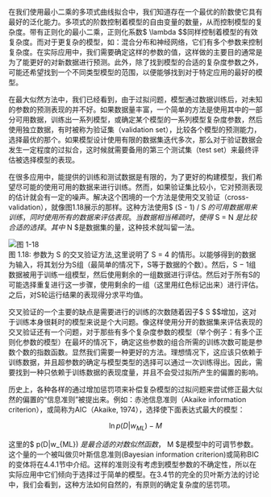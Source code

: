 在我们使用最小二乘的多项式曲线拟合中，我们知道存在一个最优的阶数使它具有最好的泛化能力。多项式的阶数控制着模型的自由变量的数量，从而控制模型的复杂度。带有正则化的最小二乘，正则化系数$ \lambda
$$同样控制着模型的有效复杂度。而对于更复杂的模型，如：混合分布和神经网络，它们有多个参数来控制复杂度。在实际应用中，我们需要确定这样的参数的值，这样做的主要目的通常是为了能更好的对新数据进行预测。此外，除了找到模型的合适的复杂度参数之外，可能还希望找到一个不同类型模型的范围，以便能够找到对于特定应用的最好的模型。    

在最大似然方法中，我们已经看到，由于过拟问题，模型通过数据训练后，对未知的参数的预测表现的并不好。如果数据量丰富，一个简单的方法是使用其中的一部分可用数据，训练出一系列模型，或确定某个模型的一系列模型复杂度参数，然后使用独立数据，有时被称为验证集（validation
set），比较各个模型的预测能力，选择最优的那个。如果模型设计使用有限的数据集迭代多次，那么对于验证数据会发生一定程度的过拟合，这时候就需要备用的第三个测试集（test set）来最终评估被选择模型的表现。    

在很多应用中，能提供的训练和测试数据是有限的，为了更好的构建模型，我们希望尽可能的使用可用的数据来进行训练。然而，如果验证集比较小，它对预测表现的估计就会有一定的噪声。解决这个困境的一个方法是使用交叉验证（cross-validation），就像图1.18展示的那样。这种方法使用$ (S - 1) / S $的可用数据用来训练，同时使用所有的数据来评估表现。当数据相当稀疏时，使得$ S = N $是比较合适的选择。其中$ N $是数据集的量，这种技术就叫留一法。    

![图 1-18](images/cross_validation.png)      
图 1.18: 参数为 S 的交叉验证方法,这里说明了 S = 4 的情形。以能够得到的数据为输入，将其划分为S组（最简单的情况下，S等于数据的个数）。然后，S − 1组数据被用于训练一组模型，然后使用剩余的一组数据进行评估。然后对于所有S的可能选择重复进行这一步骤，使用剩余的一组（这里用红色标记出来）进行评估。之后，对S轮运行结果的表现得分求平均值。

交叉验证的一个主要的缺点是需要进行的训练的次数随着因子$ S
$$增加，这对于训练本身很耗时的模型来说是个大问题。像这样使用分开的数据集来评估表现的交叉验证还有一个问题，对于那些有多个复杂度参数的模型（举个例子：有多个正则化参数的模型）在最坏的情况下，确定这些参数的组合所需的训练次数可能是参数个数的指数函数。显然我们需要一种更好的方法。理想情况下，这应该只依赖于训练数据，并且超参数的确定与模型类型的选择可以通过一次训练得出。因此，需要找到一种只依赖于训练数据的表现度量，并且不会受过拟所产生的偏置的影响。     

历史上，各种各样的通过增加惩罚项来补偿复杂模型的过拟问题来尝试修正最大似然的偏置的“信息准则”被提出来。例如：赤池信息准则（Akaike information criterion），或简称为AIC（Akaike, 1974），选择使下面表达式最大的模型：    

$$
\ln p(D|w_{ML}) - M \tag{1.73}
$$

这里的$ p(D|w_{ML}) $是最合适的对数似然函数，$ M $是模型中的可调节参数。这个量的一个被叫做贝叶斯信息准则(Bayesian information criterion)或简称BIC的变体将在4.4.1节中介绍。这样的准则没有考虑到模型参数的不确定性，所以在实际应用中它们倾向于选择过于简单的模型。在3.4节的完全的贝叶斯方法的讨论中，我们会看到，这种方法如何自然的，有原则的确定复杂度的惩罚项。    

